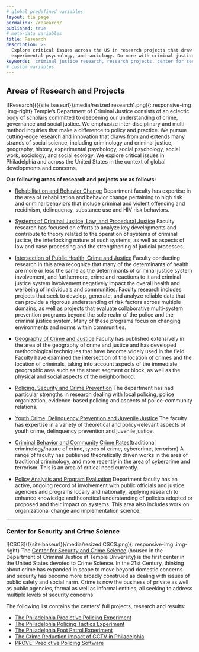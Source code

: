```yaml
---
# global predefined variables
layout: tla_page
permalink: /research/
published: true
# meta-data variables
title: Research
description: >-
  Explore critical issues across the US in research projects that draw from areas in social science, such as criminology, history,
  experimental psychology, and sociology. Do more with criminal justice research at Temple University’s College of Liberal Arts.
keywords: 'criminal justice research, research projects, center for security and crime science'
# custom variables
---
```

## Areas of Research and Projects
![Research]({{site.baseurl}}/media/resized research1.png){:.responsive-img .img-right}
Temple’s Department of Criminal Justice consists of an eclectic body of scholars committed to deepening our understanding of crime, governance and social justice. We emphasize inter-disciplinary and multi-method inquiries that make a difference to policy and practice. We pursue cutting-edge research and innovation that draws from and extends many strands of social science, including criminology and criminal justice, geography, history, experimental psychology, social psychology, social work, sociology, and social ecology. We explore critical issues in Philadelphia and across the United States in the context of global developments and concerns.

**Our following areas of research and projects are as follows:**
- [Rehabilitation and Behavior Change](https://www.cla.temple.edu/criminal-justice/research/rehabilitation-and-behavior-change)
Department faculty has expertise in the area of rehabilitation and behavior change pertaining to high risk and criminal behaviors that include criminal and violent offending and recidivism, delinquency, substance use and HIV risk behaviors.

- [Systems of Criminal Justice, Law, and Procedural Justice](https://www.cla.temple.edu/criminal-justice/research/systems-of-criminal-justice-law-and-procedural-justice)
Faculty research has focused on efforts to analyze key developments and contribute to theory related to the operation of systems of criminal justice, the interlocking nature of such systems, as well as aspects of law and case processing and the strengthening of judicial processes.

- [Intersection of Public Health, Crime and Justice](https://www.cla.temple.edu/criminal-justice/research/intersection-of-public-health-crime-and-justice)
Faculty conducting research in this area recognize that many of the determinants of health are more or less the same as the determinants of criminal justice system involvement, and furthermore, crime and reactions to it and criminal justice system involvement negatively impact the overall health and wellbeing of individuals and communities. Faculty research includes projects that seek to develop, generate, and analyze reliable data that can provide a rigorous understanding of risk factors across multiple domains, as well as projects that evaluate collaborative multi-system prevention programs beyond the sole realm of the police and the criminal justice system. Many of these programs focus on changing environments and norms within communities.

- [Geography of Crime and Justice](https://www.cla.temple.edu/criminal-justice/research/geography-of-crime-and-justice)
Faculty has published extensively in the area of the geography of crime and justice and has developed methodological techniques that have become widely used in the field. Faculty have examined the intersection of the location of crimes and the location of criminals, taking into account aspects of the immediate geographic area such as the street segment or block, as well as the physical and social aspects of the neighborhood.

- [Policing, Security and Crime Prevention](https://www.cla.temple.edu/criminal-justice/research/policing-security-and-crime-prevention)
The department has had particular strengths in research dealing with local policing, police organization, evidence-based policing and aspects of police-community relations.

- [Youth Crime, Delinquency Prevention and Juvenile Justice](https://www.cla.temple.edu/criminal-justice/research/youth-crime-delinquency-prevention-and-juvenile-justice)
The faculty has expertise in a variety of theoretical and policy-relevant aspects of youth crime, delinquency prevention and juvenile justice.

- [Criminal Behavior and Community Crime Rates](https://www.cla.temple.edu/criminal-justice/research/criminal-behavior-and-community-crime-rates)(traditional criminology/nature of crime, types of crime, cybercrime, terrorism)
A range of faculty has published theoretically driven works in the area of traditional criminology, and more recently in the area of cybercrime and terrorism. This is an area of critical need currently.

- [Policy Analysis and Program Evaluation](https://www.cla.temple.edu/criminal-justice/research/policy-analysis-and-program-evaluation)
Department faculty has an active, ongoing record of involvement with public officials and justice agencies and programs locally and nationally, applying research to enhance knowledge andtheoretical understanding of policies adopted or proposed and their impact on systems. This area also includes work on organizational change and implementation science.

___

### Center for Security and Crime Science
![CSCS]({{site.baseurl}}/media/resized CSCS.png){:.responsive-img .img-right}
The [Center for Security and Crime Science](http://www.cla.temple.edu/center-for-security-and-crime-science/) (housed in the Department of Criminal Justice at Temple University) is the first center in the United States devoted to Crime Science. In the 21st Century, thinking about crime has expanded in scope to move beyond domestic concerns and security has become more broadly construed as dealing with issues of public safety and social harm. Crime is now the business of private as well as public agencies, formal as well as informal entities, all seeking to address multiple levels of security concerns.

The following list contains the centers' full projects, research and results:
- [The Philadelphia Predictive Policing Experiment](http://www.cla.temple.edu/center-for-security-and-crime-science/projects#the-philadelphia-predictive-policing-experiment)
- [The Philadelphia Policing Tactics Experiment](http://www.cla.temple.edu/center-for-security-and-crime-science/projects#the-philadelphia-policing-tactics-experiment)
- [The Philadelphia Foot Patrol Experiment](http://www.cla.temple.edu/center-for-security-and-crime-science/projects#the-philadelphia-foot-patrol-experiment)
- [The Crime Reduction Impact of CCTV in Philadelphia](http://www.cla.temple.edu/center-for-security-and-crime-science/projects#the-crime-reduction-impact-of-cctv-in-philadelphia)
- [PROVE: Predictive Policing Software](http://www.cla.temple.edu/center-for-security-and-crime-science/projects#prove-predictive-policing-software)
